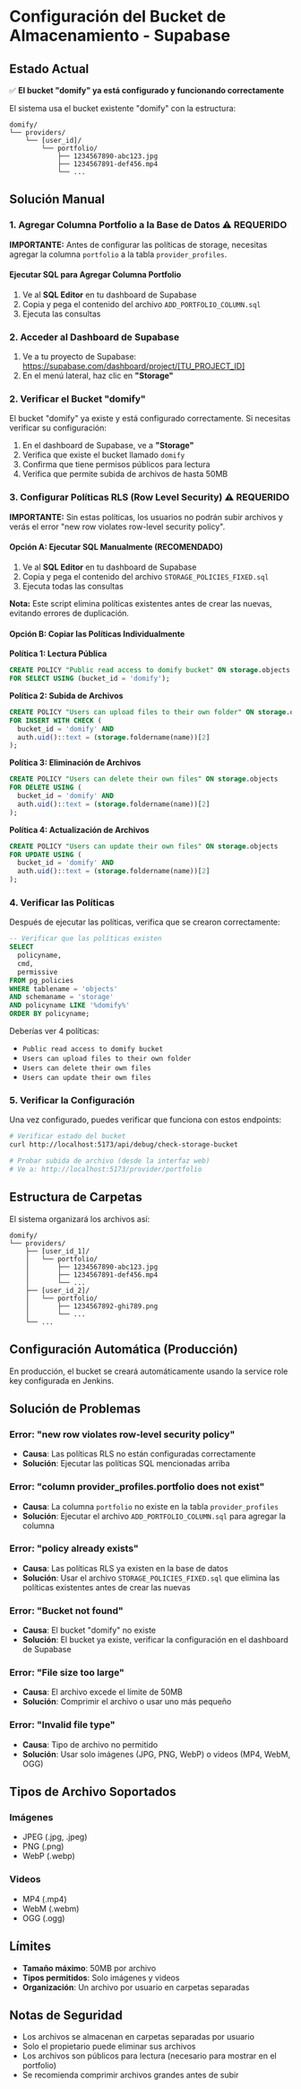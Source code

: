 # Configuración del Bucket de Almacenamiento - Supabase

## Estado Actual
✅ **El bucket "domify" ya está configurado y funcionando correctamente**

El sistema usa el bucket existente "domify" con la estructura:
```
domify/
└── providers/
    └── [user_id]/
        └── portfolio/
            ├── 1234567890-abc123.jpg
            ├── 1234567891-def456.mp4
            └── ...
```

## Solución Manual

### 1. Agregar Columna Portfolio a la Base de Datos ⚠️ **REQUERIDO**

**IMPORTANTE:** Antes de configurar las políticas de storage, necesitas agregar la columna `portfolio` a la tabla `provider_profiles`.

#### Ejecutar SQL para Agregar Columna Portfolio
1. Ve al **SQL Editor** en tu dashboard de Supabase
2. Copia y pega el contenido del archivo `ADD_PORTFOLIO_COLUMN.sql`
3. Ejecuta las consultas

### 2. Acceder al Dashboard de Supabase
1. Ve a tu proyecto de Supabase: https://supabase.com/dashboard/project/[TU_PROJECT_ID]
2. En el menú lateral, haz clic en **"Storage"**

### 2. Verificar el Bucket "domify"
El bucket "domify" ya existe y está configurado correctamente. Si necesitas verificar su configuración:

1. En el dashboard de Supabase, ve a **"Storage"**
2. Verifica que existe el bucket llamado `domify`
3. Confirma que tiene permisos públicos para lectura
4. Verifica que permite subida de archivos de hasta 50MB

### 3. Configurar Políticas RLS (Row Level Security) ⚠️ **REQUERIDO**

**IMPORTANTE:** Sin estas políticas, los usuarios no podrán subir archivos y verás el error "new row violates row-level security policy".

#### Opción A: Ejecutar SQL Manualmente (RECOMENDADO)
1. Ve al **SQL Editor** en tu dashboard de Supabase
2. Copia y pega el contenido del archivo `STORAGE_POLICIES_FIXED.sql`
3. Ejecuta todas las consultas

**Nota:** Este script elimina políticas existentes antes de crear las nuevas, evitando errores de duplicación.

#### Opción B: Copiar las Políticas Individualmente

**Política 1: Lectura Pública**
```sql
CREATE POLICY "Public read access to domify bucket" ON storage.objects
FOR SELECT USING (bucket_id = 'domify');
```

**Política 2: Subida de Archivos**
```sql
CREATE POLICY "Users can upload files to their own folder" ON storage.objects
FOR INSERT WITH CHECK (
  bucket_id = 'domify' AND 
  auth.uid()::text = (storage.foldername(name))[2]
);
```

**Política 3: Eliminación de Archivos**
```sql
CREATE POLICY "Users can delete their own files" ON storage.objects
FOR DELETE USING (
  bucket_id = 'domify' AND 
  auth.uid()::text = (storage.foldername(name))[2]
);
```

**Política 4: Actualización de Archivos**
```sql
CREATE POLICY "Users can update their own files" ON storage.objects
FOR UPDATE USING (
  bucket_id = 'domify' AND 
  auth.uid()::text = (storage.foldername(name))[2]
);
```

### 4. Verificar las Políticas

Después de ejecutar las políticas, verifica que se crearon correctamente:

```sql
-- Verificar que las políticas existen
SELECT 
  policyname,
  cmd,
  permissive
FROM pg_policies 
WHERE tablename = 'objects' 
AND schemaname = 'storage'
AND policyname LIKE '%domify%'
ORDER BY policyname;
```

Deberías ver 4 políticas:
- `Public read access to domify bucket`
- `Users can upload files to their own folder`
- `Users can delete their own files`
- `Users can update their own files`

### 5. Verificar la Configuración

Una vez configurado, puedes verificar que funciona con estos endpoints:

```bash
# Verificar estado del bucket
curl http://localhost:5173/api/debug/check-storage-bucket

# Probar subida de archivo (desde la interfaz web)
# Ve a: http://localhost:5173/provider/portfolio
```

## Estructura de Carpetas

El sistema organizará los archivos así:
```
domify/
└── providers/
    ├── [user_id_1]/
    │   └── portfolio/
    │       ├── 1234567890-abc123.jpg
    │       ├── 1234567891-def456.mp4
    │       └── ...
    ├── [user_id_2]/
    │   └── portfolio/
    │       ├── 1234567892-ghi789.png
    │       └── ...
    └── ...
```

## Configuración Automática (Producción)

En producción, el bucket se creará automáticamente usando la service role key configurada en Jenkins.

## Solución de Problemas

### Error: "new row violates row-level security policy"
- **Causa**: Las políticas RLS no están configuradas correctamente
- **Solución**: Ejecutar las políticas SQL mencionadas arriba

### Error: "column provider_profiles.portfolio does not exist"
- **Causa**: La columna `portfolio` no existe en la tabla `provider_profiles`
- **Solución**: Ejecutar el archivo `ADD_PORTFOLIO_COLUMN.sql` para agregar la columna

### Error: "policy already exists"
- **Causa**: Las políticas RLS ya existen en la base de datos
- **Solución**: Usar el archivo `STORAGE_POLICIES_FIXED.sql` que elimina las políticas existentes antes de crear las nuevas

### Error: "Bucket not found"
- **Causa**: El bucket "domify" no existe
- **Solución**: El bucket ya existe, verificar la configuración en el dashboard de Supabase

### Error: "File size too large"
- **Causa**: El archivo excede el límite de 50MB
- **Solución**: Comprimir el archivo o usar uno más pequeño

### Error: "Invalid file type"
- **Causa**: Tipo de archivo no permitido
- **Solución**: Usar solo imágenes (JPG, PNG, WebP) o videos (MP4, WebM, OGG)

## Tipos de Archivo Soportados

### Imágenes
- JPEG (.jpg, .jpeg)
- PNG (.png)
- WebP (.webp)

### Videos
- MP4 (.mp4)
- WebM (.webm)
- OGG (.ogg)

## Límites
- **Tamaño máximo**: 50MB por archivo
- **Tipos permitidos**: Solo imágenes y videos
- **Organización**: Un archivo por usuario en carpetas separadas

## Notas de Seguridad
- Los archivos se almacenan en carpetas separadas por usuario
- Solo el propietario puede eliminar sus archivos
- Los archivos son públicos para lectura (necesario para mostrar en el portfolio)
- Se recomienda comprimir archivos grandes antes de subir 